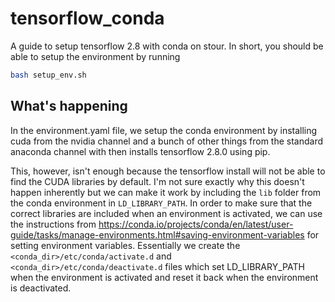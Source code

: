 # tensorflow_conda

A guide to setup tensorflow 2.8 with conda on stour. In short, you should be able to setup the environment by running

``` sh
bash setup_env.sh
```

## What's happening
In the environment.yaml file, we setup the conda environment by installing cuda from the nvidia channel and a bunch of other things from the standard anaconda channel with then installs tensorflow 2.8.0 using pip. 

This, however, isn't enough because the tensorflow install will not be able to find the CUDA libraries by default. I'm not sure exactly why this doesn't happen inherently but we can make it work by including the `lib` folder from the conda environment in `LD_LIBRARY_PATH`. In order to make sure that the correct libraries are included when an environment is activated, we can use the instructions from https://conda.io/projects/conda/en/latest/user-guide/tasks/manage-environments.html#saving-environment-variables for setting environment variables. Essentially we create the `<conda_dir>/etc/conda/activate.d` and `<conda_dir>/etc/conda/deactivate.d` files which set LD_LIBRARY_PATH when the environment is activated and reset it back when the environment is deactivated. 
